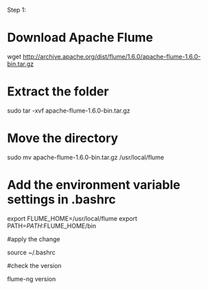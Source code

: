 Step 1: 

# Download Apache Flume 

wget http://archive.apache.org/dist/flume/1.6.0/apache-flume-1.6.0-bin.tar.gz 

# Extract the folder 

sudo tar -xvf apache-flume-1.6.0-bin.tar.gz

# Move the directory 

sudo mv apache-flume-1.6.0-bin.tar.gz /usr/local/flume 

# Add the environment variable settings in .bashrc 

export FLUME_HOME=/usr/local/flume
export PATH=$PATH:$FLUME_HOME/bin 

#apply the change 

source ~/.bashrc 

#check the version 

flume-ng version 

